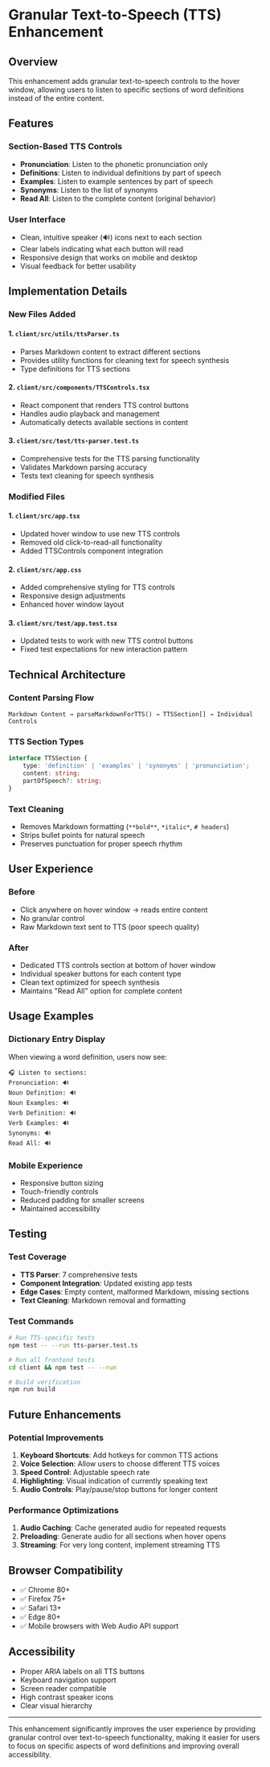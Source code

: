 # Granular Text-to-Speech (TTS) Enhancement

## Overview

This enhancement adds granular text-to-speech controls to the hover window, allowing users to listen to specific sections of word definitions instead of the entire content.

## Features

### Section-Based TTS Controls
- **Pronunciation**: Listen to the phonetic pronunciation only
- **Definitions**: Listen to individual definitions by part of speech
- **Examples**: Listen to example sentences by part of speech  
- **Synonyms**: Listen to the list of synonyms
- **Read All**: Listen to the complete content (original behavior)

### User Interface
- Clean, intuitive speaker (🔊) icons next to each section
- Clear labels indicating what each button will read
- Responsive design that works on mobile and desktop
- Visual feedback for better usability

## Implementation Details

### New Files Added

#### 1. `client/src/utils/ttsParser.ts`
- Parses Markdown content to extract different sections
- Provides utility functions for cleaning text for speech synthesis
- Type definitions for TTS sections

#### 2. `client/src/components/TTSControls.tsx`
- React component that renders TTS control buttons
- Handles audio playback and management
- Automatically detects available sections in content

#### 3. `client/src/test/tts-parser.test.ts`
- Comprehensive tests for the TTS parsing functionality
- Validates Markdown parsing accuracy
- Tests text cleaning for speech synthesis

### Modified Files

#### 1. `client/src/app.tsx`
- Updated hover window to use new TTS controls
- Removed old click-to-read-all functionality
- Added TTSControls component integration

#### 2. `client/src/app.css`
- Added comprehensive styling for TTS controls
- Responsive design adjustments
- Enhanced hover window layout

#### 3. `client/src/test/app.test.tsx`
- Updated tests to work with new TTS control buttons
- Fixed test expectations for new interaction pattern

## Technical Architecture

### Content Parsing Flow
```
Markdown Content → parseMarkdownForTTS() → TTSSection[] → Individual Controls
```

### TTS Section Types
```typescript
interface TTSSection {
    type: 'definition' | 'examples' | 'synonyms' | 'pronunciation';
    content: string;
    partOfSpeech?: string;
}
```

### Text Cleaning
- Removes Markdown formatting (`**bold**`, `*italic*`, `# headers`)
- Strips bullet points for natural speech
- Preserves punctuation for proper speech rhythm

## User Experience

### Before
- Click anywhere on hover window → reads entire content
- No granular control
- Raw Markdown text sent to TTS (poor speech quality)

### After
- Dedicated TTS controls section at bottom of hover window
- Individual speaker buttons for each content type
- Clean text optimized for speech synthesis
- Maintains "Read All" option for complete content

## Usage Examples

### Dictionary Entry Display
When viewing a word definition, users now see:

```
🎧 Listen to sections:
Pronunciation: 🔊
Noun Definition: 🔊
Noun Examples: 🔊
Verb Definition: 🔊
Verb Examples: 🔊
Synonyms: 🔊
Read All: 🔊
```

### Mobile Experience
- Responsive button sizing
- Touch-friendly controls
- Reduced padding for smaller screens
- Maintained accessibility

## Testing

### Test Coverage
- **TTS Parser**: 7 comprehensive tests
- **Component Integration**: Updated existing app tests
- **Edge Cases**: Empty content, malformed Markdown, missing sections
- **Text Cleaning**: Markdown removal and formatting

### Test Commands
```bash
# Run TTS-specific tests
npm test -- --run tts-parser.test.ts

# Run all frontend tests
cd client && npm test -- --run

# Build verification
npm run build
```

## Future Enhancements

### Potential Improvements
1. **Keyboard Shortcuts**: Add hotkeys for common TTS actions
2. **Voice Selection**: Allow users to choose different TTS voices
3. **Speed Control**: Adjustable speech rate
4. **Highlighting**: Visual indication of currently speaking text
5. **Audio Controls**: Play/pause/stop buttons for longer content

### Performance Optimizations
1. **Audio Caching**: Cache generated audio for repeated requests
2. **Preloading**: Generate audio for all sections when hover opens
3. **Streaming**: For very long content, implement streaming TTS

## Browser Compatibility

- ✅ Chrome 80+
- ✅ Firefox 75+
- ✅ Safari 13+
- ✅ Edge 80+
- ✅ Mobile browsers with Web Audio API support

## Accessibility

- Proper ARIA labels on all TTS buttons
- Keyboard navigation support
- Screen reader compatible
- High contrast speaker icons
- Clear visual hierarchy

---

This enhancement significantly improves the user experience by providing granular control over text-to-speech functionality, making it easier for users to focus on specific aspects of word definitions and improving overall accessibility.
